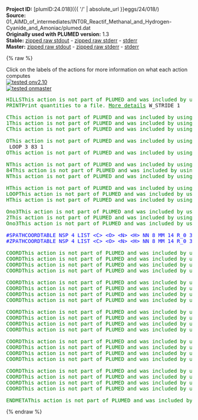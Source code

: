 **Project ID:** [plumID:24.018]({{ '/' | absolute_url }}eggs/24/018/)  
**Source:** 01_AIMD_of_intermediates/INT0R_Reactif_Methanal_and_Hydrogen-Cyanide_and_Amoniac/plumed.dat  
**Originally used with PLUMED version:** 1.3  
**Stable:** [zipped raw stdout](plumed.dat.plumed.stdout.txt.zip) - [zipped raw stderr](plumed.dat.plumed.stderr.txt.zip) - [stderr](plumed.dat.plumed.stderr)  
**Master:** [zipped raw stdout](plumed.dat.plumed_master.stdout.txt.zip) - [zipped raw stderr](plumed.dat.plumed_master.stderr.txt.zip) - [stderr](plumed.dat.plumed_master.stderr)  

{% raw %}
<div class="plumedpreheader">
<div class="headerInfo" id="value_details_data/01_AIMD_of_intermediates/INT0R_Reactif_Methanal_and_Hydrogen-Cyanide_and_Amoniac/plumed.dat"> Click on the labels of the actions for more information on what each action computes </div>
<div class="containerBadge">
<div class="headerBadge"><a href="plumed.dat.plumed.stderr"><img src="https://img.shields.io/badge/v2.10-failed-red.svg" alt="tested onv2.10" /></a></div>
<div class="headerBadge"><a href="plumed.dat.plumed_master.stderr"><img src="https://img.shields.io/badge/master-failed-red.svg" alt="tested onmaster" /></a></div>
</div>
</div>
<pre class="plumedlisting">
<span class="plumedtooltip" style="color:green">HILLS<span class="right">This action is not part of PLUMED and was included by using a LOAD command <a href="https://www.plumed.org/doc-master/user-doc/html/LOAD" style="color:green">More details</a><i></i></span></span> RESTART HEIGHT 0000 W_STRIDE 50
<span class="plumedtooltip" style="color:green">PRINT<span class="right">Print quantities to a file. <a href="https://www.plumed.org/doc-master/user-doc/html/PRINT" style="color:green">More details</a><i></i></span></span> W_STRIDE 1
<br/><span style="display:none;" id="data/01_AIMD_of_intermediates/INT0R_Reactif_Methanal_and_Hydrogen-Cyanide_and_Amoniac/plumed.dat">The PRINT action with label <b></b> calculates something</span><span class="plumedtooltip" style="color:green">C<span class="right">This action is not part of PLUMED and was included by using a LOAD command <a href="https://www.plumed.org/doc-master/user-doc/html/LOAD" style="color:green">More details</a><i></i></span></span>
<span class="plumedtooltip" style="color:green">1<span class="right">This action is not part of PLUMED and was included by using a LOAD command <a href="https://www.plumed.org/doc-master/user-doc/html/LOAD" style="color:green">More details</a><i></i></span></span> 2 
<span class="plumedtooltip" style="color:green">C<span class="right">This action is not part of PLUMED and was included by using a LOAD command <a href="https://www.plumed.org/doc-master/user-doc/html/LOAD" style="color:green">More details</a><i></i></span></span>
<br/><span class="plumedtooltip" style="color:green">O<span class="right">This action is not part of PLUMED and was included by using a LOAD command <a href="https://www.plumed.org/doc-master/user-doc/html/LOAD" style="color:green">More details</a><i></i></span></span>
 LOOP 3 83 1
<span class="plumedtooltip" style="color:green">O<span class="right">This action is not part of PLUMED and was included by using a LOAD command <a href="https://www.plumed.org/doc-master/user-doc/html/LOAD" style="color:green">More details</a><i></i></span></span>
<br/><span class="plumedtooltip" style="color:green">N<span class="right">This action is not part of PLUMED and was included by using a LOAD command <a href="https://www.plumed.org/doc-master/user-doc/html/LOAD" style="color:green">More details</a><i></i></span></span>
<span class="plumedtooltip" style="color:green">84<span class="right">This action is not part of PLUMED and was included by using a LOAD command <a href="https://www.plumed.org/doc-master/user-doc/html/LOAD" style="color:green">More details</a><i></i></span></span> 85 
<span class="plumedtooltip" style="color:green">N<span class="right">This action is not part of PLUMED and was included by using a LOAD command <a href="https://www.plumed.org/doc-master/user-doc/html/LOAD" style="color:green">More details</a><i></i></span></span>
<br/><span class="plumedtooltip" style="color:green">H<span class="right">This action is not part of PLUMED and was included by using a LOAD command <a href="https://www.plumed.org/doc-master/user-doc/html/LOAD" style="color:green">More details</a><i></i></span></span>
<span class="plumedtooltip" style="color:green">LOOP<span class="right">This action is not part of PLUMED and was included by using a LOAD command <a href="https://www.plumed.org/doc-master/user-doc/html/LOAD" style="color:green">More details</a><i></i></span></span> 86 251 1
<span class="plumedtooltip" style="color:green">H<span class="right">This action is not part of PLUMED and was included by using a LOAD command <a href="https://www.plumed.org/doc-master/user-doc/html/LOAD" style="color:green">More details</a><i></i></span></span>
<br/><span class="plumedtooltip" style="color:green">Ono3<span class="right">This action is not part of PLUMED and was included by using a LOAD command <a href="https://www.plumed.org/doc-master/user-doc/html/LOAD" style="color:green">More details</a><i></i></span></span>
<span class="plumedtooltip" style="color:green">2<span class="right">This action is not part of PLUMED and was included by using a LOAD command <a href="https://www.plumed.org/doc-master/user-doc/html/LOAD" style="color:green">More details</a><i></i></span></span> 4 5 6 7 8 9 10 11 12 13 14 15 16 17 18 19 20 21 22 23 24 25 26 27 28 29 30 31 32 33 34 35 36 37 38 39 40 41 42 43 44 45 46 47 48 49 50 51 52 53 54 55 56 57 58 59 60 61 62 63 64 65 66 67 68 69 70 71 72 73 74 75 76 77 78 79 80 81 82 83
<span class="plumedtooltip" style="color:green">Ono3<span class="right">This action is not part of PLUMED and was included by using a LOAD command <a href="https://www.plumed.org/doc-master/user-doc/html/LOAD" style="color:green">More details</a><i></i></span></span>
<br/><span style="color:blue" class="comment">#SPATHCOORDTABLE NSP 4 LIST &lt;C&gt; &lt;O&gt; &lt;N&gt; &lt;H&gt; NN 8 MM 14 R_0 3.40 3.40 3.40 2.83 3.40 3.40 2.83 3.40 2.83 2.65 LAMBDA 7.21 </span>
<span style="color:blue" class="comment">#ZPATHCOORDTABLE NSP 4 LIST &lt;C&gt; &lt;O&gt; &lt;N&gt; &lt;H&gt; NN 8 MM 14 R_0 3.40 3.40 3.40 2.83 3.40 3.40 2.83 3.40 2.83 2.65 LAMBDA 7.21 </span>
<br/><span class="plumedtooltip" style="color:green">COORD<span class="right">This action is not part of PLUMED and was included by using a LOAD command <a href="https://www.plumed.org/doc-master/user-doc/html/LOAD" style="color:green">More details</a><i></i></span></span> LIST 1 2 NN 8 MM 14 R_0 340
<span class="plumedtooltip" style="color:green">COORD<span class="right">This action is not part of PLUMED and was included by using a LOAD command <a href="https://www.plumed.org/doc-master/user-doc/html/LOAD" style="color:green">More details</a><i></i></span></span> LIST 1 O NN 8 MM 14 R_0 340
<span class="plumedtooltip" style="color:green">COORD<span class="right">This action is not part of PLUMED and was included by using a LOAD command <a href="https://www.plumed.org/doc-master/user-doc/html/LOAD" style="color:green">More details</a><i></i></span></span> LIST 1 N NN 8 MM 14 R_0 340
<span class="plumedtooltip" style="color:green">COORD<span class="right">This action is not part of PLUMED and was included by using a LOAD command <a href="https://www.plumed.org/doc-master/user-doc/html/LOAD" style="color:green">More details</a><i></i></span></span> LIST 1 H NN 8 MM 14 R_0 283
<br/><span class="plumedtooltip" style="color:green">COORD<span class="right">This action is not part of PLUMED and was included by using a LOAD command <a href="https://www.plumed.org/doc-master/user-doc/html/LOAD" style="color:green">More details</a><i></i></span></span> LIST 2 1 NN 8 MM 14 R_0 340
<span class="plumedtooltip" style="color:green">COORD<span class="right">This action is not part of PLUMED and was included by using a LOAD command <a href="https://www.plumed.org/doc-master/user-doc/html/LOAD" style="color:green">More details</a><i></i></span></span> LIST 2 O NN 8 MM 14 R_0 340
<span class="plumedtooltip" style="color:green">COORD<span class="right">This action is not part of PLUMED and was included by using a LOAD command <a href="https://www.plumed.org/doc-master/user-doc/html/LOAD" style="color:green">More details</a><i></i></span></span> LIST 2 N NN 8 MM 14 R_0 340
<span class="plumedtooltip" style="color:green">COORD<span class="right">This action is not part of PLUMED and was included by using a LOAD command <a href="https://www.plumed.org/doc-master/user-doc/html/LOAD" style="color:green">More details</a><i></i></span></span> LIST 2 H NN 8 MM 14 R_0 283
<br/><span class="plumedtooltip" style="color:green">COORD<span class="right">This action is not part of PLUMED and was included by using a LOAD command <a href="https://www.plumed.org/doc-master/user-doc/html/LOAD" style="color:green">More details</a><i></i></span></span> LIST 84 C NN 8 MM 14 R_0 340
<span class="plumedtooltip" style="color:green">COORD<span class="right">This action is not part of PLUMED and was included by using a LOAD command <a href="https://www.plumed.org/doc-master/user-doc/html/LOAD" style="color:green">More details</a><i></i></span></span> LIST 84 O NN 8 MM 14 R_0 340
<span class="plumedtooltip" style="color:green">COORD<span class="right">This action is not part of PLUMED and was included by using a LOAD command <a href="https://www.plumed.org/doc-master/user-doc/html/LOAD" style="color:green">More details</a><i></i></span></span> LIST 84 85 NN 8 MM 14 R_0 340
<span class="plumedtooltip" style="color:green">COORD<span class="right">This action is not part of PLUMED and was included by using a LOAD command <a href="https://www.plumed.org/doc-master/user-doc/html/LOAD" style="color:green">More details</a><i></i></span></span> LIST 84 H NN 8 MM 14 R_0 283
<br/><span class="plumedtooltip" style="color:green">COORD<span class="right">This action is not part of PLUMED and was included by using a LOAD command <a href="https://www.plumed.org/doc-master/user-doc/html/LOAD" style="color:green">More details</a><i></i></span></span> LIST 85 C NN 8 MM 14 R_0 340
<span class="plumedtooltip" style="color:green">COORD<span class="right">This action is not part of PLUMED and was included by using a LOAD command <a href="https://www.plumed.org/doc-master/user-doc/html/LOAD" style="color:green">More details</a><i></i></span></span> LIST 85 O NN 8 MM 14 R_0 340
<span class="plumedtooltip" style="color:green">COORD<span class="right">This action is not part of PLUMED and was included by using a LOAD command <a href="https://www.plumed.org/doc-master/user-doc/html/LOAD" style="color:green">More details</a><i></i></span></span> LIST 85 84 NN 8 MM 14 R_0 340
<span class="plumedtooltip" style="color:green">COORD<span class="right">This action is not part of PLUMED and was included by using a LOAD command <a href="https://www.plumed.org/doc-master/user-doc/html/LOAD" style="color:green">More details</a><i></i></span></span> LIST 85 H NN 8 MM 14 R_0 283
<br/><span class="plumedtooltip" style="color:green">COORD<span class="right">This action is not part of PLUMED and was included by using a LOAD command <a href="https://www.plumed.org/doc-master/user-doc/html/LOAD" style="color:green">More details</a><i></i></span></span> LIST 3 C NN 8 MM 14 R_0 340
<span class="plumedtooltip" style="color:green">COORD<span class="right">This action is not part of PLUMED and was included by using a LOAD command <a href="https://www.plumed.org/doc-master/user-doc/html/LOAD" style="color:green">More details</a><i></i></span></span> LIST 3 Ono3 NN 8 MM 14 R_0 340
<span class="plumedtooltip" style="color:green">COORD<span class="right">This action is not part of PLUMED and was included by using a LOAD command <a href="https://www.plumed.org/doc-master/user-doc/html/LOAD" style="color:green">More details</a><i></i></span></span> LIST 3 N NN 8 MM 14 R_0 340
<span class="plumedtooltip" style="color:green">COORD<span class="right">This action is not part of PLUMED and was included by using a LOAD command <a href="https://www.plumed.org/doc-master/user-doc/html/LOAD" style="color:green">More details</a><i></i></span></span> LIST 3 H NN 8 MM 14 R_0 283
<br/><span class="plumedtooltip" style="color:green">ENDMETA<span class="right">This action is not part of PLUMED and was included by using a LOAD command <a href="https://www.plumed.org/doc-master/user-doc/html/LOAD" style="color:green">More details</a><i></i></span></span>
</pre>
{% endraw %}
